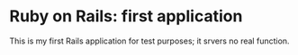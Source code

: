 # Ruby on Rails: first application

This is my first Rails application for test purposes; it srvers no real function.